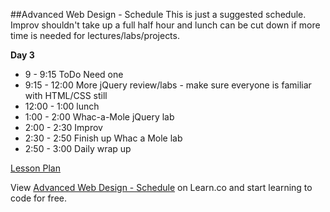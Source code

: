 

##Advanced Web Design - Schedule
This is just a suggested schedule. Improv shouldn't take up a full half hour and lunch can be cut down if more time is needed for lectures/labs/projects.

**Day 3**
+ 9 - 9:15 ToDo Need one
+ 9:15 - 12:00 More jQuery review/labs - make sure everyone is familiar with HTML/CSS still
+ 12:00 - 1:00 lunch
+ 1:00 - 2:00 Whac-a-Mole jQuery lab
+ 2:00 - 2:30 Improv
+ 2:30 - 2:50 Finish up Whac a Mole lab
+ 2:50 - 3:00 Daily wrap up

[Lesson Plan](https://docs.google.com/a/flatironschool.com/document/d/1JgYgjZSI9uc_DKtryja3zhh3OmGAeuTmhv_vr50h1JY/edit)

<p data-visibility='hidden'>View <a href='https://learn.co/lessons/hs-adv-web-day3-schedule' title='Advanced Web Design - Schedule'>Advanced Web Design - Schedule</a> on Learn.co and start learning to code for free.</p>
